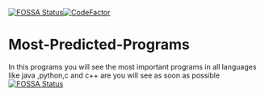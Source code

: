 [![FOSSA Status](https://app.fossa.com/api/projects/git%2Bgithub.com%2Fkasinadh132%2FMost-Predicted-Programs.svg?type=shield)](https://app.fossa.com/projects/git%2Bgithub.com%2Fkasinadh132%2FMost-Predicted-Programs?ref=badge_shield)[![CodeFactor](https://www.codefactor.io/repository/github/kasinadh132/most-predicted-programs/badge/main)](https://www.codefactor.io/repository/github/kasinadh132/most-predicted-programs/overview/main)
# Most-Predicted-Programs
In this programs  you will see the most important programs in all languages like java ,python,c and c++ are you will see as soon as possible 
[![FOSSA Status](https://app.fossa.com/api/projects/git%2Bgithub.com%2Fkasinadh132%2FMost-Predicted-Programs.svg?type=small)](https://app.fossa.com/projects/git%2Bgithub.com%2Fkasinadh132%2FMost-Predicted-Programs?ref=badge_small)
